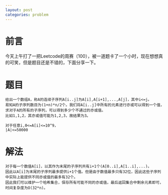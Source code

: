 ```yaml
---
layout: post
categories: problem
---
```


# 前言
今天上午打了一把Leetcode的周赛（100），被一道题卡了一个小时，现在想想真的可笑，但是题目还是不错的，下面分享一下。

# 题目
```
给出一个数组A，称A的连续子序列A[i..j]为A[i],A[i+1],...,A[j]，其中i<=j。
易知A的子序列数目为(1+n)*n/2个。我们将A[i..j]中所有的元素进行亦或可以得到一个值，求对于A的所有的子序列，可以得到多少个不通过的亦或值。
比如1,1,2，其亦或值可能为1,2,3，故结果为3。

对于任意i,0<=A[i]<=10^9，
|A|<=50000
```

# 解法
```
对于每一个数值A[i]，以其作为末尾的子序列共有i+1个(A[0..i],A[1..i],...)。
因此以A[i]为末尾的子序列最多提供i+1个值。但是由于数值最多只有32位，因此这些子序列中实际上能提供不同亦或值的最多有32个。
因此我们可以维护一个哈希集合，保存所有可能不同的亦或值，最后返回集合中剩余元素即可，时间复杂度为O(32*n)。
```
